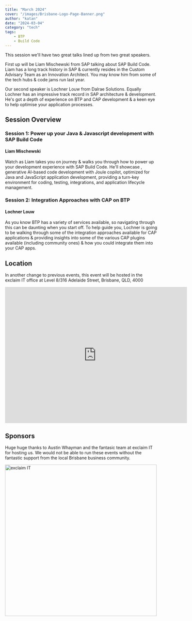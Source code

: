 ```yaml
---
title: "March 2024"
cover: "/images/Brisbane-Logo-Page-Banner.png"
author: "katan"
date: "2024-03-04"
category: "tech"
tags:
    - BTP
    - Build Code
---
```


This session we'll have two great talks lined up from two great speakers.

First up will be Liam Mischewski from SAP talking about SAP Build Code. Liam has a long track history in SAP & currently resides in the Custom Advisary Team as an Innovation Architect. You may know him from some of the tech hubs & code jams run last year.

Our second speaker is Lochner Louw from Dalrae Solutions. Equally Lochner has an impressive track record in SAP architecture & development.  He's got a depth of experience on BTP and CAP development & a keen eye to help optimise your application processes.

## Session Overview

### Session 1: Power up your Java & Javascript development with SAP Build Code 

#### Liam Mischewski
Watch as Liam takes you on journey & walks you through how to power up your development experience with SAP Build Code.  He'll showcase , generative AI-based code development with Joule copilot, optimized for Java and JavaScript application development, providing a turn-key environment for coding, testing, integrations, and application lifecycle management.   

### Session 2: Integration Approaches with CAP on BTP

#### Lochner Louw
As you know BTP has a variety of services available, so navigating through this can be daunting when you start off. To help guide you, Lochner is going to be walking through some of the integration approaches available for CAP applications & providing insights into some of the various CAP plugins available (including community ones) & how you could integrate them into your CAP apps.  

## Location
In another change to previous events, this event will be hosted in the exclaim IT office at Level 8/316 Adelaide Street, Brisbane, QLD, 4000
<iframe src="https://www.google.com/maps/embed?pb=!1m18!1m12!1m3!1d3540.1267139759225!2d153.0290661!3d-27.465314199999998!2m3!1f0!2f0!3f0!3m2!1i1024!2i768!4f13.1!3m3!1m2!1s0x6b915a1d7c6c5bc5%3A0xa083563df6da0f4e!2sExclaim%20IT!5e0!3m2!1sen!2sau!4v1707824702715!5m2!1sen!2sau" width="600" height="450" style="border:0;" allowfullscreen="" loading="lazy" referrerpolicy="no-referrer-when-downgrade" ></iframe>

##

## Sponsors
Huge huge thanks to Austin Whayman and the fantasic team at exclaim IT for hosting us. We would not be able to run these events without the fantastic support from the local Brisbane business community.

<img src="/images/sponsor logos/Exclaim-Banner1.png" alt="exclaim IT" width="500"/>